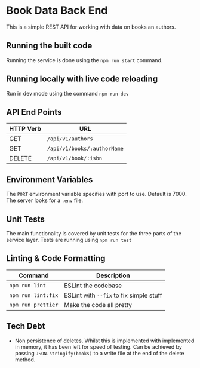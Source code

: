# Book Data Back End

This is a simple REST API for working with data on books an authors.

## Running the built code

Running the service is done using the `npm run start` command.

## Running locally with live code reloading

Run in dev mode using the command `npm run dev`

## API End Points

| HTTP Verb | URL                         |
|-----------|-----------------------------|
| GET       | `/api/v1/authors`           |
| GET       | `/api/v1/books/:authorName` |
| DELETE    | `/api/v1/book/:isbn`        |
 
## Environment Variables

The `PORT` environment variable specifies with port to use. Default is 7000. The server looks for a `.env` file.

## Unit Tests

The main functionality is covered by unit tests for the three parts of the service layer. Tests are running using `npm run test`

## Linting & Code Formatting

| Command              | Description                             |
|----------------------|-----------------------------------------|
| `npm run lint`       | ESLint the codebase                     |
| `npm run lint:fix`   | ESLint with `--fix` to fix simple stuff |
| `npm run prettier`   | Make the code all pretty                |

## Tech Debt

- Non persistence of deletes. Whilst this is implemented with implemented in memory, it has been left for speed of testing. Can be achieved by passing `JSON.stringify(books)` to a write file at the end of the delete method. 
